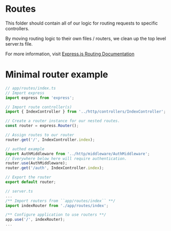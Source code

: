 # Routes
This folder should contain all of our logic for routing requests to specific controllers. 

By moving routing logic to their own files / routers, we clean up the top level server.ts file.

For more information, visit [Express.js Routing Documentation](https://expressjs.com/en/guide/routing.html)

# Minimal router example
```typescript
// app/routes/index.ts
// Import express
import express from 'express';

// Import route controller(s)
import { IndexController } from '../http/controllers/IndexController';

// Create a router instance for our nested routes.
const router = express.Router();

// Assign routes to our router
router.get('/', IndexController.index);

// authed example
import AuthMiddleware from '../http/middleware/AuthMiddleware';
// Everywhere below here will require authentication.
router.use(AuthMiddleware);
router.get('/auth', IndexController.index);

// Export the router
export default router;
```

```typescript
// server.ts
...
/** Import routers from ``app/routes/index`` **/
import indexRouter from './app/routes/index';

/** Configure application to use routers **/
app.use('/', indexRouter);
...
```